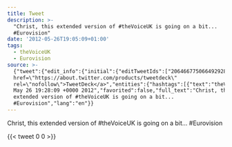 ```yaml
---
title: Tweet
description: >-
  "Christ, this extended version of #theVoiceUK is going on a bit...
  #Eurovision"
date: '2012-05-26T19:05:09+01:00'
tags:
  - theVoiceUK
  - Eurovision
source: >-
  {"tweet":{"edit_info":{"initial":{"editTweetIds":["206466775066492928"],"editableUntil":"2012-05-26T20:28:09.800Z","editsRemaining":"5","isEditEligible":true}},"retweeted":false,"source":"<a
  href=\"https://about.twitter.com/products/tweetdeck\"
  rel=\"nofollow\">TweetDeck</a>","entities":{"hashtags":[{"text":"theVoiceUK","indices":["33","44"]},{"text":"Eurovision","indices":["66","77"]}],"symbols":[],"user_mentions":[],"urls":[]},"display_text_range":["0","77"],"favorite_count":"0","id_str":"206466775066492928","truncated":false,"retweet_count":"0","id":"206466775066492928","created_at":"Sat
  May 26 19:28:09 +0000 2012","favorited":false,"full_text":"Christ, this
  extended version of #theVoiceUK is going on a bit...
  #Eurovision","lang":"en"}}
---
```

Christ, this extended version of #theVoiceUK is going on a bit... #Eurovision
    
{{< tweet 0 0 >}}
    
